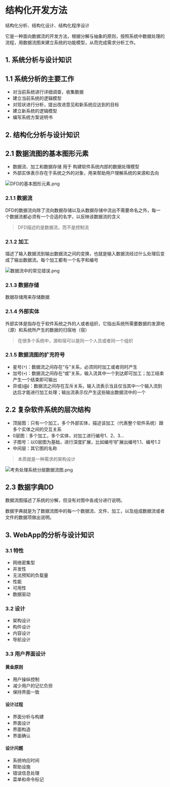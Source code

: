 # 结构化开发方法

结构化分析、结构化设计、结构化程序设计

它是一种面向数据流的开发方法，根据分解与抽象的原则，按照系统中数据处理的流程，用数据流图来建立系统的功能模型，从而完成需求分析工作。


## 1. 系统分析与设计知识

## 1.1 系统分析的主要工作
- 对当前系统进行详细调查，收集数据
- 建立当前系统的逻辑模型
- 对现状进行分析，提出改进意见和新系统应达到的目标
- 建立新系统的逻辑模型
- 编写系统方案说明书

## 2. 结构化分析与设计知识

## 2.1 数据流图的基本图形元素

- 数据流、加工和数据存储 用于 构建软件系统内部的数据处理模型
- 外部实体表示存在于系统之外的对象，用来帮助用户理解系统的来源和去向

![DFD的基本图形元素.png](https://wbccb.github.io/Frontend-Articles/image/DFD的基本图形元素.png)

### 2.1.1 数据流

DFD的数据流向除了流向数据存储以及从数据存储中流出不需要命名之外，每一个数据流都必须有一个合适的名字，以反映该数据流的含义
> DFD描述的是数据流，而不是控制流


### 2.1.2 加工

描述了输入数据流到输出数据流之间的变换，也就是输入数据流经过什么处理后变成了输出数据流。每个加工都有一个名字和编号


![数据流中的常见错误.png](https://wbccb.github.io/Frontend-Articles/image/数据流中的常见错误.png)


### 2.1.3 数据存储

数据存储用来存储数据

### 2.1.4 外部实体

外部实体是指存在于软件系统之外的人或者组织，它指出系统所需要数据的发源地（源）和系统所产生的数据的归宿地（宿）
> 在很多个系统中，源和宿可以是同一个人员或者同一个组织

### 2.1.5 数据流图的扩充符号

- 星号(`*`)：数据流之间存在“与”关系，必须同时加工或者同时产生
- 加号(`+`)：数据流之间存在“或”关系，输入流其中一个到达即可加工；加工结束产生一个结束即可输出
- 异或($\bigoplus$)：数据流之间存在互斥关系，输入流表示当且仅当其中一个输入流到达后才能进行加工处理；输出流表示仅产生这些输出数据流中的一个

## 2.2 复杂软件系统的层次结构

- 顶层图：只有一个加工，多个外部实体，描述该加工（代表整个软件系统）跟多个实体之间的交互关系
- 0层图：多个加工，多个实体，对加工进行编号1、2、3...
- 子图号：以0层图为基础，进行深度扩展，比如编号1扩展出编号1.1、编号1.2
- 中间层：其它图的名称
> 本质就是一种需求的架构设计

![考务处理系统分层数据流图.png](https://wbccb.github.io/Frontend-Articles/image/考务处理系统分层数据流图.png)

## 2.3 数据字典DD

数据流图描述了系统的分解，但没有对图中各成分进行说明。

数据字典就是为了数据流图中的每一个数据流、文件、加工，以及组成数据流或者文件的数据项做出说明。


## 3. WebApp的分析与设计知识

### 3.1 特性
- 网络密集型
- 并发性
- 无法预知的负载量
- 性能
- 可用性
- 数据驱动

### 3.2 设计
- 架构设计
- 构件设计
- 内容设计
- 导航设计

### 3.3 用户界面设计

#### 黄金原则
- 用户操纵控制
- 减少用户的记忆负担
- 保持界面一致

#### 设计过程

- 界面分析与构建
- 界面设计
- 界面构造
- 界面确认

#### 设计问题
- 系统响应时间
- 帮助设施
- 错误信息处理
- 菜单和命令标记
